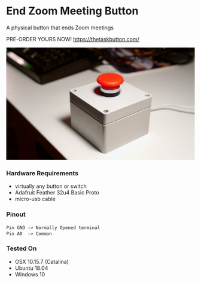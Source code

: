 # End Zoom Meeting Button

A physical button that ends Zoom meetings

PRE-ORDER YOURS NOW! https://thetaskbutton.com/

<p align="center">
  <img src="img/zoom_button_p1.png" height="300" title="hover text" alt="An emergency stop button in a gray case">
</p>


### Hardware Requirements

- virtually any button or switch
- Adafruit Feather 32u4 Basic Proto
- micro-usb cable

### Pinout

```
Pin GND -> Normally Opened terminal
Pin A0  -> Common
```

### Tested On
- OSX 10.15.7 (Catalina)
- Ubuntu 18.04
- Windows 10
